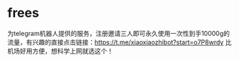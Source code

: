 # frees
为telegram机器人提供的服务，注册邀请三人即可永久使用一次性到手10000g的流量，有兴趣的直接点击链接：https://t.me/xiaoxiaozhibot?start=o7P8wrdy
比机场好用方便，想科学上网就选这个！
